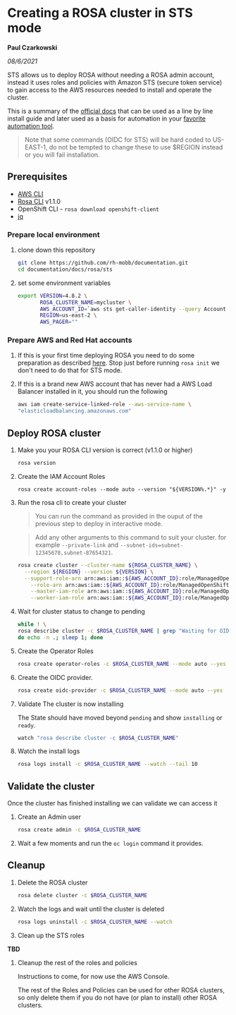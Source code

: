 # Creating a ROSA cluster in STS mode

**Paul Czarkowski**

*08/6/2021*

STS allows us to deploy ROSA without needing a ROSA admin account, instead it uses roles and policies with Amazon STS (secure token service) to gain access to the AWS resources needed to install and operate the cluster.

This is a summary of the [official docs](https://docs.openshift.com/rosa/rosa_getting_started/rosa-sts-getting-started-workflow.html) that can be used as a line by line install guide and later used as a basis for automation in your [favorite automation tool](https://github.com/ansible/ansible).

> Note that some commands (OIDC for STS) will be hard coded to US-EAST-1, do not be tempted to change these to use $REGION instead or you will fail installation.

## Prerequisites

* [AWS CLI](https://docs.aws.amazon.com/cli/latest/userguide/install-cliv2.html)
* [Rosa CLI](https://github.com/openshift/rosa/releases/tag/v1.1.0) v1.1.0
* OpenShift CLI - `rosa download openshift-client`
* [jq](https://stedolan.github.io/jq/download/)

### Prepare local environment

1. clone down this repository

    ```bash
    git clone https://github.com/rh-mobb/documentation.git
    cd documentation/docs/rosa/sts
    ```

1. set some environment variables

    ```bash
    export VERSION=4.8.2 \
           ROSA_CLUSTER_NAME=mycluster \
           AWS_ACCOUNT_ID=`aws sts get-caller-identity --query Account --output text` \
           REGION=us-east-2 \
           AWS_PAGER=""
    ```

### Prepare AWS and Red Hat accounts

1. If this is your first time deploying ROSA you need to do some preparation as described [here](../../quickstart-rosa.md#Prerequisites). Stop just before running `rosa init` we don't need to do that for STS mode.


1. If this is a brand new AWS account that has never had a AWS Load Balancer installed in it, you should run the following

    ```bash
    aws iam create-service-linked-role --aws-service-name \
    "elasticloadbalancing.amazonaws.com"
    ```

## Deploy ROSA cluster

1. Make you your ROSA CLI version is correct (v1.1.0 or higher)

    ```bash
    rosa version
    ```

1. Create the IAM Account Roles

    ```
    rosa create account-roles --mode auto --version "${VERSION%.*}" -y
    ```

1. Run the rosa cli to create your cluster

    > You can run the command as provided in the ouput of the previous step to deploy in interactive mode.

    > Add any other arguments to this command to suit your cluster. for example `--private-link` and `--subnet-ids=subnet-12345678,subnet-87654321`.

    ```bash
    rosa create cluster --cluster-name ${ROSA_CLUSTER_NAME} \
      --region ${REGION} --version ${VERSION} \
      --support-role-arn arn:aws:iam::${AWS_ACCOUNT_ID}:role/ManagedOpenShift-Support-Role \
        --role-arn arn:aws:iam::${AWS_ACCOUNT_ID}:role/ManagedOpenShift-Installer-Role \
        --master-iam-role arn:aws:iam::${AWS_ACCOUNT_ID}:role/ManagedOpenShift-ControlPlane-Role \
        --worker-iam-role arn:aws:iam::${AWS_ACCOUNT_ID}:role/ManagedOpenShift-Worker-Role
    ```

1. Wait for cluster status to change to pending

    ```bash
    while ! \
    rosa describe cluster -c $ROSA_CLUSTER_NAME | grep "Waiting for OIDC"; \
    do echo -n .; sleep 1; done
    ```

1. Create the Operator Roles

    ```bash
    rosa create operator-roles -c $ROSA_CLUSTER_NAME --mode auto --yes
    ```

1. Create the OIDC provider.

    ```bash
    rosa create oidc-provider -c $ROSA_CLUSTER_NAME --mode auto --yes
    ```

1. Validate The cluster is now installing

    The State should have moved beyond `pending` and show `installing` or `ready`.

    ```bash
    watch "rosa describe cluster -c $ROSA_CLUSTER_NAME"
    ```

1. Watch the install logs

    ```bash
    rosa logs install -c $ROSA_CLUSTER_NAME --watch --tail 10
    ```

## Validate the cluster

Once the cluster has finished installing we can validate we can access it

1. Create an Admin user

    ```bash
    rosa create admin -c $ROSA_CLUSTER_NAME
    ```

1. Wait a few moments and run the `oc login` command it provides.

## Cleanup

1. Delete the ROSA cluster

    ```bash
    rosa delete cluster -c $ROSA_CLUSTER_NAME
    ```

1. Watch the logs and wait until the cluster is deleted

    ```bash
    rosa logs uninstall -c $ROSA_CLUSTER_NAME --watch
    ```

1. Clean up the STS roles

**TBD**

1. Cleanup the rest of the roles and policies

    Instructions to come, for now use the AWS Console.

    The rest of the Roles and Policies can be used for other ROSA clusters, so only delete them if you do not have (or plan to install) other ROSA clusters.



